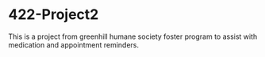 # 422-Project2
This is a project from greenhill humane society foster program to assist with medication and appointment reminders.
